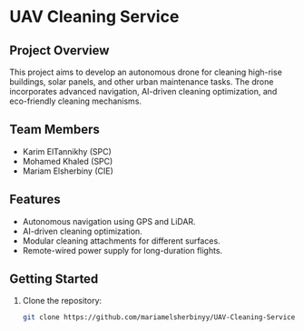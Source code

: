 # UAV Cleaning Service

## Project Overview
This project aims to develop an autonomous drone for cleaning high-rise buildings, solar panels, and other urban maintenance tasks. The drone incorporates advanced navigation, AI-driven cleaning optimization, and eco-friendly cleaning mechanisms.

## Team Members
- Karim ElTannikhy (SPC)
- Mohamed Khaled (SPC)
- Mariam Elsherbiny (CIE)

## Features
- Autonomous navigation using GPS and LiDAR.
- AI-driven cleaning optimization.
- Modular cleaning attachments for different surfaces.
- Remote-wired power supply for long-duration flights.

## Getting Started
1. Clone the repository:
   ```bash
   git clone https://github.com/mariamelsherbinyy/UAV-Cleaning-Service.git

